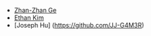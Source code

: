 * [Zhan-Zhan Ge](https://github.com/Dumble-Berries)
* [Ethan Kim](https://github.com/paperairplain)
* [Joseph Hu] (https://github.com/JJ-G4M3R)